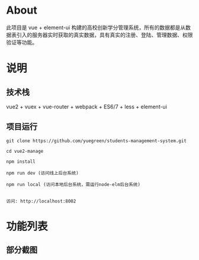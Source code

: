 
# About

此项目是 vue + element-ui 构建的高校创新学分管理系统，所有的数据都是从数据表引入的服务器实时获取的真实数据，具有真实的注册、登陆、管理数据、权限验证等功能。


# 说明





## 技术栈

vue2 + vuex + vue-router + webpack + ES6/7 + less + element-ui


## 项目运行


```
git clone https://github.com/yuegreen/students-management-system.git

cd vue2-manage  

npm install 

npm run dev (访问线上后台系统)

npm run local (访问本地后台系统，需运行node-elm后台系统)


访问: http://localhost:8002

```


# 功能列表



## 部分截图



